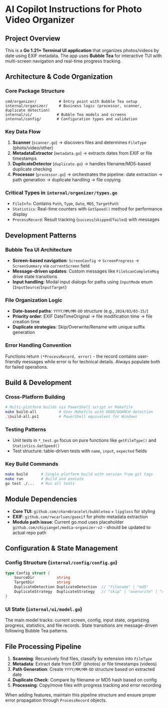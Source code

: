 # AI Copilot Instructions for Photo Video Organizer

## Project Overview
This is a **Go 1.21+ Terminal UI application** that organizes photos/videos by date using EXIF metadata. The app uses **Bubble Tea** for interactive TUI with multi-screen navigation and real-time progress tracking.

## Architecture & Code Organization

### Core Package Structure
```
cmd/organizer/          # Entry point with Bubble Tea setup
internal/organizer/     # Business logic (processor, scanner, duplicate detection)  
internal/ui/           # Bubble Tea models and screens
internal/config/       # Configuration types and validation
```

### Key Data Flow
1. **Scanner** (`scanner.go`) → discovers files and determines `FileType` (photo/video/other)
2. **MetadataExtractor** (`metadata.go`) → extracts dates from EXIF or file timestamps
3. **DuplicateDetector** (`duplicate.go`) → handles filename/MD5-based duplicate checking
4. **Processor** (`processor.go`) → orchestrates the pipeline: date extraction → path generation → duplicate handling → file copying

### Critical Types in `internal/organizer/types.go`
- `FileInfo`: Contains `Path`, `Type`, `Date`, `MD5`, `TargetPath` 
- `Statistics`: Real-time counters with `GetSpeed()` method for performance display
- `ProcessRecord`: Result tracking (`success`/`skipped`/`failed`) with messages

## Development Patterns

### Bubble Tea UI Architecture
- **Screen-based navigation**: `ScreenConfig` → `ScreenProgress` → `ScreenSummary` via `currentScreen` field
- **Message-driven updates**: Custom messages like `FileScanCompleteMsg` drive state transitions
- **Input handling**: Modal input dialogs for paths using `InputMode` enum (`InputSource`/`InputTarget`)

### File Organization Logic
- **Date-based paths**: `YYYY/MM/MM-DD` structure (e.g., `2024/03/03-15/`)
- **Priority order**: EXIF DateTimeOriginal → file modification time → file creation time
- **Duplicate strategies**: Skip/Overwrite/Rename with unique suffix generation

### Error Handling Convention
Functions return `(*ProcessRecord, error)` - the record contains user-friendly messages while error is for technical details. Always populate both for failed operations.

## Build & Development

### Cross-Platform Building
```bash
# Multi-platform builds via PowerShell script or Makefile
make build-all          # Uses Makefile with GOOS/GOARCH detection
.\build-all.ps1         # PowerShell equivalent for Windows
```

### Testing Patterns
- Unit tests in `*_test.go` focus on pure functions like `getFileType()` and `Statistics.GetSpeed()`
- Test structure: table-driven tests with `name`, `input`, `expected` fields

### Key Build Commands
```bash
make build      # Single platform build with version from git tags
make run        # Build and execute  
go test ./...   # Run all tests
```

## Module Dependencies
- **Core TUI**: `github.com/charmbracelet/bubbletea` + `lipgloss` for styling
- **EXIF**: `github.com/rwcarlsen/goexif` for photo metadata extraction
- **Module path issue**: Current go.mod uses placeholder `github.com/chiyiangel/media-organizer-v2` - should be updated to actual repo path

## Configuration & State Management

### Config Structure (`internal/config/config.go`)
```go
type Config struct {
    SourceDir          string
    TargetDir          string  
    DuplicateDetection DuplicateDetection  // "filename" | "md5"
    DuplicateStrategy  DuplicateStrategy   // "skip" | "overwrite" | "rename"
}
```

### UI State (`internal/ui/model.go`)
The main model tracks: current screen, config, input state, organizing progress, statistics, and file records. State transitions are message-driven following Bubble Tea patterns.

## File Processing Pipeline

1. **Scanning**: Recursively find files, classify by extension into `FileType`
2. **Metadata**: Extract date from EXIF (photos) or file timestamps (videos)  
3. **Path Generation**: Create `YYYY/MM/MM-DD` structure based on extracted date
4. **Duplicate Check**: Compare by filename or MD5 hash based on config
5. **Processing**: Copy/move files with progress tracking and error recording

When adding features, maintain this pipeline structure and ensure proper error propagation through `ProcessRecord` objects.